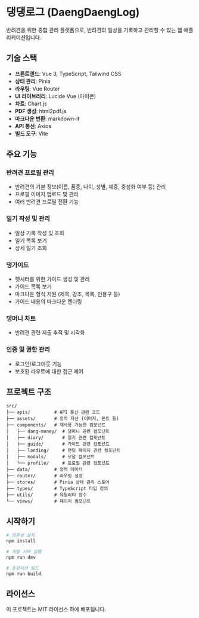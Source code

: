 # 댕댕로그 (DaengDaengLog)

반려견을 위한 종합 관리 플랫폼으로, 반려견의 일상을 기록하고 관리할 수 있는 웹 애플리케이션입니다.

## 기술 스택

- **프론트엔드**: Vue 3, TypeScript, Tailwind CSS
- **상태 관리**: Pinia
- **라우팅**: Vue Router
- **UI 라이브러리**: Lucide Vue (아이콘)
- **차트**: Chart.js
- **PDF 생성**: html2pdf.js
- **마크다운 변환**: markdown-it
- **API 통신**: Axios
- **빌드 도구**: Vite

## 주요 기능

### 반려견 프로필 관리

- 반려견의 기본 정보(이름, 품종, 나이, 성별, 체중, 중성화 여부 등) 관리
- 프로필 이미지 업로드 및 관리
- 여러 반려견 프로필 전환 기능

### 일기 작성 및 관리

- 일상 기록 작성 및 조회
- 일기 목록 보기
- 상세 일기 조회

### 댕가이드

- 펫시터를 위한 가이드 생성 및 관리
- 가이드 목록 보기
- 마크다운 형식 지원 (제목, 강조, 목록, 인용구 등)
- 가이드 내용의 마크다운 렌더링

### 댕머니 차트

- 반려견 관련 지출 추적 및 시각화

### 인증 및 권한 관리

- 로그인/로그아웃 기능
- 보호된 라우트에 대한 접근 제어

## 프로젝트 구조

```
src/
├── apis/         # API 통신 관련 코드
├── assets/       # 정적 자산 (이미지, 폰트 등)
├── components/   # 재사용 가능한 컴포넌트
│   ├── dang-money/  # 댕머니 관련 컴포넌트
│   ├── diary/       # 일기 관련 컴포넌트
│   ├── guide/       # 가이드 관련 컴포넌트
│   ├── landing/     # 랜딩 페이지 관련 컴포넌트
│   ├── modals/      # 모달 컴포넌트
│   └── profile/     # 프로필 관련 컴포넌트
├── data/         # 정적 데이터
├── router/       # 라우팅 설정
├── stores/       # Pinia 상태 관리 스토어
├── types/        # TypeScript 타입 정의
├── utils/        # 유틸리티 함수
└── views/        # 페이지 컴포넌트
```

## 시작하기

```bash
# 의존성 설치
npm install

# 개발 서버 실행
npm run dev

# 프로덕션 빌드
npm run build
```

## 라이선스

이 프로젝트는 MIT 라이선스 하에 배포됩니다.
